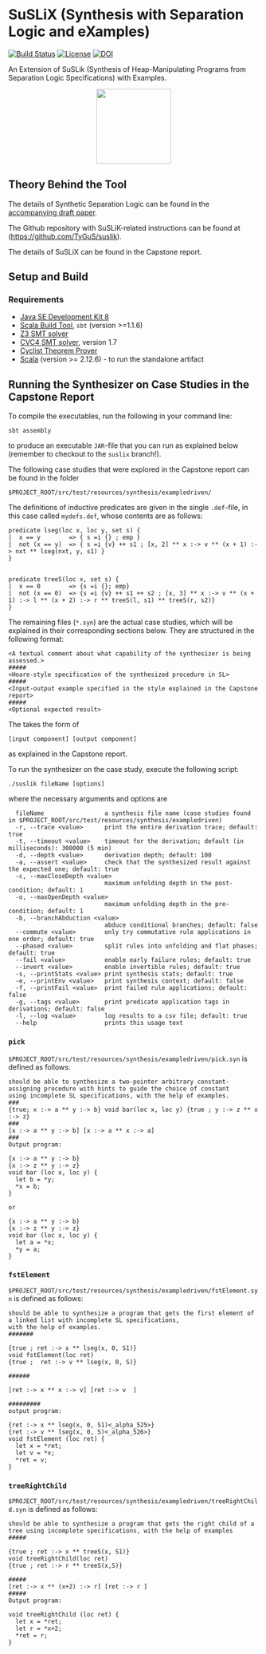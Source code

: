# SuSLiX (Synthesis with Separation Logic and eXamples)

[![Build Status](https://travis-ci.org/TyGuS/suslik.svg?branch=master)](https://travis-ci.org/TyGuS/suslik)
[![License](https://img.shields.io/badge/License-BSD%202--Clause-orange.svg)](https://raw.githubusercontent.com/TyGuS/suslik/master/LICENSE)
[![DOI](https://zenodo.org/badge/101061595.svg)](https://zenodo.org/badge/latestdoi/101061595)

An Extension of SuSLik (Synthesis of Heap-Manipulating Programs from Separation Logic
Specifications) with Examples.

<p align="center">
  <a href = "http://comcom.csail.mit.edu/comcom/#SuSLik"><img src="https://github.com/TyGuS/suslik/blob/master/misc/suslik-logo.png" width="150" height="150"></a>
  </p>



## Theory Behind the Tool

The details of Synthetic Separation Logic can be found in the
[accompanying draft paper](https://arxiv.org/pdf/1807.07022.pdf).

The Github repository with SuSLiK-related instructions can be found at (https://github.com/TyGuS/suslik).

The details of SuSLiX can be found in the Capstone report.

## Setup and Build

### Requirements 

* [Java SE Development Kit 8](http://www.oracle.com/technetwork/java/javase/downloads/jdk8-downloads-2133151.html)
* [Scala Build Tool](https://www.scala-sbt.org/), `sbt` (version >=1.1.6)
* [Z3 SMT solver](https://github.com/Z3Prover/z3)
* [CVC4 SMT solver](https://cvc4.github.io/), version 1.7
* [Cyclist Theorem Prover](http://www.cyclist-prover.org/installation)
* [Scala](https://www.scala-lang.org/download/) (version >= 2.12.6) - to run the standalone artifact

## Running the Synthesizer on Case Studies in the Capstone Report

To compile the executables, run the following in your command line:

```
sbt assembly
```

to produce an executable `JAR`-file that you can run as explained below (remember to checkout to the `suslix` branch!).

The following case studies that were explored in the Capstone report can be found in the folder

`$PROJECT_ROOT/src/test/resources/synthesis/exampledriven/`

The definitions of inductive predicates are given in the single `.def`-file, in this case called `mydefs.def`, whose contents are as follows:

```
predicate lseg(loc x, loc y, set s) {
|  x == y        => { s =i {} ; emp }
|  not (x == y)  => { s =i {v} ++ s1 ; [x, 2] ** x :-> v ** (x + 1) :-> nxt ** lseg(nxt, y, s1) }
}


predicate treeS(loc x, set s) {
|  x == 0        => {s =i {}; emp}
|  not (x == 0)  => {s =i {v} ++ s1 ++ s2 ; [x, 3] ** x :-> v ** (x + 1) :-> l ** (x + 2) :-> r ** treeS(l, s1) ** treeS(r, s2)}
}
```

The remaining files (`*.syn`) are the actual case studies, which will be explained in their corresponding sections below. They are structured in the following format:


```
<A textual comment about what capability of the synthesizer is being assessed.>
#####
<Hoare-style specification of the synthesized procedure in SL>
#####
<Input-output example specified in the style explained in the Capstone report>
#####
<Optional expected result>
```

The <input-output example> takes the form of

```
[input component] [output component]
```
as explained in the Capstone report.


To run the synthesizer on the case study, execute the following script:

```
./suslik fileName [options]
```

where the necessary arguments and options are

```
  fileName                 a synthesis file name (case studies found in $PROJECT_ROOT/src/test/resources/synthesis/exampledriven)
  -r, --trace <value>      print the entire derivation trace; default: true
  -t, --timeout <value>    timeout for the derivation; default (in milliseconds): 300000 (5 min)
  -d, --depth <value>      derivation depth; default: 100
  -a, --assert <value>     check that the synthesized result against the expected one; default: true
  -c, --maxCloseDepth <value>
                           maximum unfolding depth in the post-condition; default: 1
  -o, --maxOpenDepth <value>
                           maximum unfolding depth in the pre-condition; default: 1
  -b, --branchAbduction <value>
                           abduce conditional branches; default: false
  --commute <value>        only try commutative rule applications in one order; default: true
  --phased <value>         split rules into unfolding and flat phases; default: true
  --fail <value>           enable early failure rules; default: true
  --invert <value>         enable invertible rules; default: true
  -s, --printStats <value> print synthesis stats; default: true
  -e, --printEnv <value>   print synthesis context; default: false
  -f, --printFail <value>  print failed rule applications; default: false
  -g, --tags <value>       print predicate application tags in derivations; default: false
  -l, --log <value>        log results to a csv file; default: true
  --help                   prints this usage text

```

### `pick`
`$PROJECT_ROOT/src/test/resources/synthesis/exampledriven/pick.syn` is defined as follows:

```
should be able to synthesize a two-pointer arbitrary constant-assigning procedure with hints to guide the choice of constant
using incomplete SL specifications, with the help of examples.
###
{true; x :-> a ** y :-> b} void bar(loc x, loc y) {true ; y :-> z ** x :-> z}
###
[x :-> a ** y :-> b] [x :-> a ** x :-> a]
###
Output program:

{x :-> a ** y :-> b}
{x :-> z ** y :-> z}
void bar (loc x, loc y) {
  let b = *y;
  *x = b;
}

or

{x :-> a ** y :-> b}
{x :-> z ** y :-> z}
void bar (loc x, loc y) {
  let a = *x;
  *y = a;
}
```
### `fstElement`
`$PROJECT_ROOT/src/test/resources/synthesis/exampledriven/fstElement.syn` is defined as follows:

```
should be able to synthesize a program that gets the first element of a linked list with incomplete SL specifications,
with the help of examples.
#######

{true ; ret :-> x ** lseg(x, 0, S1)}
void fstElement(loc ret)
{true ;  ret :-> v ** lseg(x, 0, S)}

######

[ret :-> x ** x :-> v] [ret :-> v  ]

#########
output program:

{ret :-> x ** lseg(x, 0, S1)<_alpha_525>}
{ret :-> v ** lseg(x, 0, S)<_alpha_526>}
void fstElement (loc ret) {
  let x = *ret;
  let v = *x;
  *ret = v;
}
```

### `treeRightChild`

`$PROJECT_ROOT/src/test/resources/synthesis/exampledriven/treeRightChild.syn` is defined as follows:

```
should be able to synthesize a program that gets the right child of a tree using incomplete specifications, with the help of examples
#####

{true ; ret :-> x ** treeS(x, S1)}
void treeRightChild(loc ret)
{true ; ret :-> r ** treeS(x,S)}

#####
[ret :-> x ** (x+2) :-> r] [ret :-> r ]
#####
Output program:

void treeRightChild (loc ret) {
  let x = *ret;
  let r = *x+2;
  *ret = r;
}
```